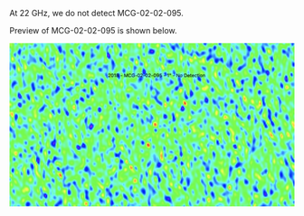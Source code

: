 At 22 GHz, we do not detect MCG-02-02-095.

Preview of MCG-02-02-095 is shown below. 

![MCG-02-02-095](MCG-02-02-095.png "MCG-02-02-095")
